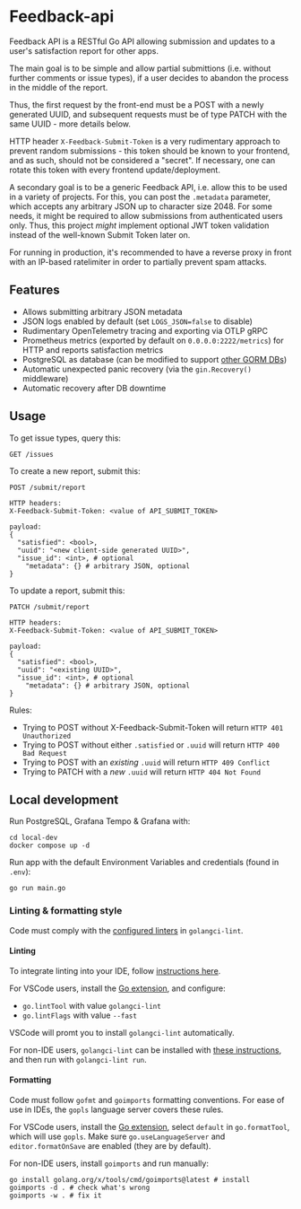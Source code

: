 # Feedback-api

Feedback API is a RESTful Go API allowing submission and updates to a user's satisfaction report for other apps.

The main goal is to be simple and allow partial submittions (i.e. without further comments or issue types), if a user decides to abandon the process in the middle of the report.

Thus, the first request by the front-end must be a POST with a newly generated UUID, and subsequent requests must be of type PATCH with the same UUID - more details below.

HTTP header `X-Feedback-Submit-Token` is a very rudimentary approach to prevent random submissions - this token should be known to your frontend, and as such, should not be considered a "secret". If necessary, one can rotate this token with every frontend update/deployment.

A secondary goal is to be a generic Feedback API, i.e. allow this to be used in a variety of projects. For this, you can post the `.metadata` parameter, which accepts any arbitrary JSON up to character size 2048.
For some needs, it might be required to allow submissions from authenticated users only. Thus, this project *might* implement optional JWT token validation instead of the well-known Submit Token later on.

For running in production, it's recommended to have a reverse proxy in front with an IP-based ratelimiter in order to partially prevent spam attacks.

## Features

- Allows submitting arbitrary JSON metadata
- JSON logs enabled by default (set `LOGS_JSON=false` to disable)
- Rudimentary OpenTelemetry tracing and exporting via OTLP gRPC
- Prometheus metrics (exported by default on `0.0.0.0:2222/metrics`) for HTTP and reports satisfaction metrics
- PostgreSQL as database (can be modified to support [other GORM DBs](https://gorm.io/docs/connecting_to_the_database.html))
- Automatic unexpected panic recovery (via the `gin.Recovery()` middleware)
- Automatic recovery after DB downtime

## Usage

To get issue types, query this:

```
GET /issues
```

To create a new report, submit this:

```
POST /submit/report

HTTP headers:
X-Feedback-Submit-Token: <value of API_SUBMIT_TOKEN>

payload:
{
  "satisfied": <bool>,
  "uuid": "<new client-side generated UUID>",
  "issue_id": <int>, # optional
	"metadata": {} # arbitrary JSON, optional
}
```

To update a report, submit this:
```
PATCH /submit/report

HTTP headers:
X-Feedback-Submit-Token: <value of API_SUBMIT_TOKEN>

payload:
{
  "satisfied": <bool>,
  "uuid": "<existing UUID>",
  "issue_id": <int>, # optional
	"metadata": {} # arbitrary JSON, optional
}
```

Rules:
- Trying to POST without X-Feedback-Submit-Token will return `HTTP 401 Unauthorized`
- Trying to POST without either `.satisfied` or `.uuid` will return `HTTP 400 Bad Request`
- Trying to POST with an *existing* `.uuid` will return `HTTP 409 Conflict`
- Trying to PATCH with a *new* `.uuid` will return `HTTP 404 Not Found`

## Local development

Run PostgreSQL, Grafana Tempo & Grafana with:
```shell
cd local-dev
docker compose up -d
```

Run app with the default Environment Variables and credentials (found in `.env`):
```shell
go run main.go
```

### Linting & formatting style

Code must comply with the [configured linters](.golangci.yaml) in `golangci-lint`.

#### Linting

To integrate linting into your IDE, follow [instructions here](https://golangci-lint.run/welcome/integrations/#editor-integration).

For VSCode users, install the [Go extension](https://marketplace.visualstudio.com/items?itemName=golang.Go), and configure:

  - `go.lintTool` with value `golangci-lint`
  - `go.lintFlags` with value `--fast`

VSCode will promt you to install `golangci-lint` automatically.

For non-IDE users, `golangci-lint` can be installed with [these instructions](https://golangci-lint.run/welcome/install/#local-installation), and then run with `golangci-lint run`.

#### Formatting

Code must follow `gofmt` and `goimports` formatting conventions. For ease of use in IDEs, the `gopls` language server covers these rules.

For VSCode users, install the [Go extension](https://marketplace.visualstudio.com/items?itemName=golang.Go), select `default` in `go.formatTool`, which will use `gopls`. Make sure `go.useLanguageServer` and `editor.formatOnSave` are enabled (they are by default).

For non-IDE users, install `goimports` and run manually:
```shell
go install golang.org/x/tools/cmd/goimports@latest # install
goimports -d . # check what's wrong
goimports -w . # fix it
```
